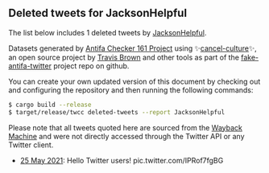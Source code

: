 ## Deleted tweets for JacksonHelpful

The list below includes 1 deleted tweets by
[JacksonHelpful](https://twitter.com/JacksonHelpful).



Datasets generated by [Antifa Checker 161 Project](https://twitter.com/antifacheck161) using ✨[cancel-culture](https://github.com/travisbrown/cancel-culture)✨, an open source project by 
[Travis Brown](https://twitter.com/travisbrown) and other tools as part of the 
[fake-antifa-twitter](https://github.com/antifacheck161/fake-antifa-twitter) project repo on github.

You can create your own updated version of this document by checking out and configuring the
repository and then running the following commands:

```bash
$ cargo build --release
$ target/release/twcc deleted-tweets --report JacksonHelpful
```

Please note that all tweets quoted here are sourced from the
[Wayback Machine](https://web.archive.org) and were not directly accessed through the Twitter API or
any Twitter client.

* [25 May 2021](https://web.archive.org/web/20210525225230/https://twitter.com/JacksonHelpful/status/1397324474480009223): Hello Twitter users! pic.twitter.com/IPRof7fgBG <!--1397324474480009223-->
